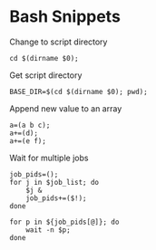 # Bash Snippets

Change to  script directory

```shell
cd $(dirname $0);
```

Get script directory

```shell
BASE_DIR=$(cd $(dirname $0); pwd);
```

Append new value to an array

```shell
a=(a b c);
a+=(d);
a+=(e f);
```

Wait for multiple jobs

```shell
job_pids=();
for j in $job_list; do
	$j &
	job_pids+=($!);
done

for p in ${job_pids[@]}; do
	wait -n $p;
done
```

